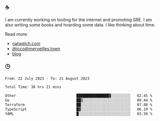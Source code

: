 ### ☕

I am currently working on tooling for the internet and promoting SRE. I am also writing some books and hoarding some data. I like thinking about time. 

Read more:

 - [natwelch.com](https://natwelch.com)
 - [@icco@merveilles.town](https://merveilles.town/@icco)
 - [blog](https://writing.natwelch.com)

### 🕒

<!--START_SECTION:waka-->

```txt
From: 22 July 2023 - To: 21 August 2023

Total Time: 38 hrs 21 mins

Other                            ███████████████▓░░░░░░░░░   62.45 %
Go                               ██▒░░░░░░░░░░░░░░░░░░░░░░   09.44 %
Terraform                        ██░░░░░░░░░░░░░░░░░░░░░░░   07.88 %
TypeScript                       █▓░░░░░░░░░░░░░░░░░░░░░░░   06.19 %
YAML                             █░░░░░░░░░░░░░░░░░░░░░░░░   03.50 %
```

<!--END_SECTION:waka-->

